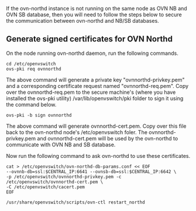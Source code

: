 If the ovn-northd instance is not running on the same node as OVN NB
and OVN SB database, then you will need to follow the steps below to
secure the communication between ovn-northd and NB/SB databases.

## Generate signed certificates for OVN Northd
On the node running ovn-northd daemon, run the following commands.
```
cd /etc/openvswitch
ovs-pki req ovnnorthd
```

The above command will generate a private key "ovnnorthd-privkey.pem"
and a corresponding certificate request named "ovnnorthd-req.pem". Copy over
the ovnnorthd-req.pem to the secure machine's (where you have installed the
ovs-pki utility) /var/lib/openvswitch/pki folder to sign it using the
command below.

```
ovs-pki -b sign ovnnorthd
```

The above command will generate ovnnorthd-cert.pem. Copy over this file back
to the ovn-northd node's /etc/openvswitch foler. The ovnnorthd-privkey.pem and
ovnnorthd-cert.pem will be used by the ovn-northd to communicate with OVN NB 
and SB database.

Now run the following command to ask ovn-northd to use these
certificates.

```
cat > /etc/openvswitch/ovn-northd-db-params.conf << EOF
--ovnnb-db=ssl:$CENTRAL_IP:6641 --ovnsb-db=ssl:$CENTRAL_IP:6642 \
-p /etc/openvswitch/ovnnorthd-privkey.pem -c /etc/openvswitch/ovnnorthd-cert.pem \
-C /etc/openvswitch/cacert.pem
EOF

/usr/share/openvswitch/scripts/ovn-ctl restart_northd
```